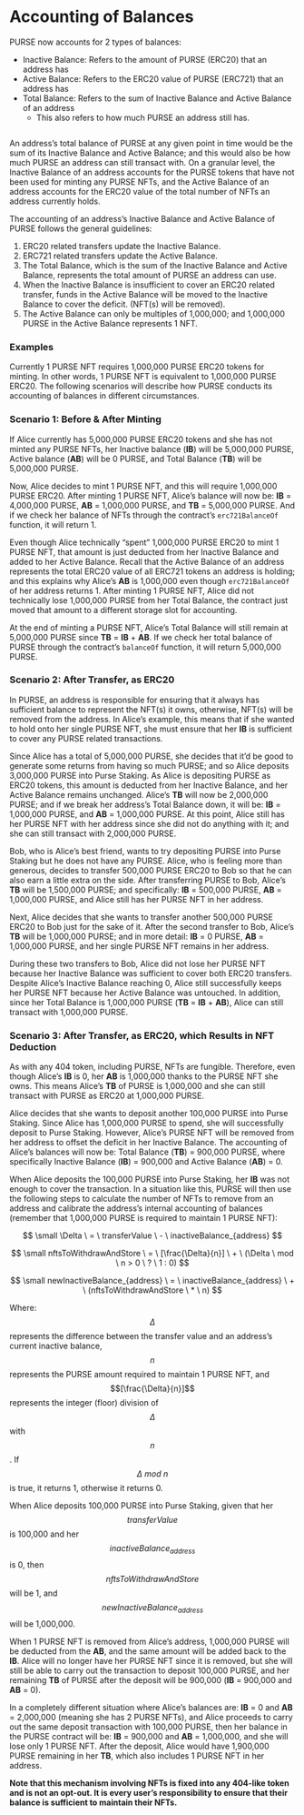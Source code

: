 # Accounting of Balances

PURSE now accounts for 2 types of balances:

* Inactive Balance: Refers to the amount of PURSE (ERC20) that an address has
* Active Balance: Refers to the ERC20 value of PURSE (ERC721) that an address has
* Total Balance: Refers to the sum of Inactive Balance and Active Balance of an address
  * This also refers to how much PURSE an address still has.

<figure><img src="../../../purse-docs/.gitbook/assets/purse404Balances.png" alt=""><figcaption></figcaption></figure>

An address’s total balance of PURSE at any given point in time would be the sum of its Inactive Balance and Active Balance; and this would also be how much PURSE an address can still transact with. On a granular level, the Inactive Balance of an address accounts for the PURSE tokens that have not been used for minting any PURSE NFTs, and the Active Balance of an address accounts for the ERC20 value of the total number of NFTs an address currently holds.

The accounting of an address’s Inactive Balance and Active Balance of PURSE follows the general guidelines:

1. ERC20 related transfers update the Inactive Balance.
2. ERC721 related transfers update the Active Balance.
3. The Total Balance, which is the sum of the Inactive Balance and Active Balance, represents the total amount of PURSE an address can use.
4. When the Inactive Balance is insufficient to cover an ERC20 related transfer, funds in the Active Balance will be moved to the Inactive Balance to cover the deficit. (NFT(s) will be removed).
5. The Active Balance can only be multiples of 1,000,000; and 1,000,000 PURSE in the Active Balance represents 1 NFT.

### Examples

Currently 1 PURSE NFT requires 1,000,000 PURSE ERC20 tokens for minting. In other words, 1 PURSE NFT is equivalent to 1,000,000 PURSE ERC20. The following scenarios will describe how PURSE conducts its accounting of balances in different circumstances.

### Scenario 1: Before & After Minting

If Alice currently has 5,000,000 PURSE ERC20 tokens and she has not minted any PURSE NFTs, her Inactive balance (**IB**) will be 5,000,000 PURSE, Active balance (**AB**) will be 0 PURSE, and Total Balance (**TB**) will be 5,000,000 PURSE.

Now, Alice decides to mint 1 PURSE NFT, and this will require 1,000,000 PURSE ERC20. After minting 1 PURSE NFT, Alice’s balance will now be: **IB** = 4,000,000 PURSE, **AB** = 1,000,000 PURSE, and **TB** = 5,000,000 PURSE. And if we check her balance of NFTs through the contract’s `erc721BalanceOf` function, it will return 1.

Even though Alice technically “spent” 1,000,000 PURSE ERC20 to mint 1 PURSE NFT, that amount is just deducted from her Inactive Balance and added to her Active Balance. Recall that the Active Balance of an address represents the total ERC20 value of all ERC721 tokens an address is holding; and this explains why Alice’s **AB** is 1,000,000 even though `erc721BalanceOf` of her address returns 1. After minting 1 PURSE NFT, Alice did not technically lose 1,000,000 PURSE from her Total Balance, the contract just moved that amount to a different storage slot for accounting.

At the end of minting a PURSE NFT, Alice’s Total Balance will still remain at 5,000,000 PURSE since **TB** = **IB** + **AB**. If we check her total balance of PURSE through the contract’s `balanceOf` function, it will return 5,000,000 PURSE.

### **Scenario 2: After Transfer, as ERC20**

In PURSE, an address is responsible for ensuring that it always has sufficient balance to represent the NFT(s) it owns, otherwise, NFT(s) will be removed from the address. In Alice’s example, this means that if she wanted to hold onto her single PURSE NFT, she must ensure that her **IB** is sufficient to cover any PURSE related transactions.

Since Alice has a total of 5,000,000 PURSE, she decides that it’d be good to generate some returns from having so much PURSE; and so Alice deposits 3,000,000 PURSE into Purse Staking. As Alice is depositing PURSE as ERC20 tokens, this amount is deducted from her Inactive Balance, and her Active Balance remains unchanged. Alice’s **TB** will now be 2,000,000 PURSE; and if we break her address’s Total Balance down, it will be: **IB** = 1,000,000 PURSE, and **AB** = 1,000,000 PURSE. At this point, Alice still has her PURSE NFT with her address since she did not do anything with it; and she can still transact with 2,000,000 PURSE.

Bob, who is Alice’s best friend, wants to try depositing PURSE into Purse Staking but he does not have any PURSE. Alice, who is feeling more than generous, decides to transfer 500,000 PURSE ERC20 to Bob so that he can also earn a little extra on the side. After transferring PURSE to Bob, Alice’s **TB** will be 1,500,000 PURSE; and specifically: **IB** = 500,000 PURSE, **AB** = 1,000,000 PURSE, and Alice still has her PURSE NFT in her address.

Next, Alice decides that she wants to transfer another 500,000 PURSE ERC20 to Bob just for the sake of it. After the second transfer to Bob, Alice’s **TB** will be 1,000,000 PURSE; and in more detail: **IB** = 0 PURSE, **AB** = 1,000,000 PURSE, and her single PURSE NFT remains in her address.

During these two transfers to Bob, Alice did not lose her PURSE NFT because her Inactive Balance was sufficient to cover both ERC20 transfers. Despite Alice’s Inactive Balance reaching 0, Alice still successfully keeps her PURSE NFT because her Active Balance was untouched. In addition, since her Total Balance is 1,000,000 PURSE (**TB** = **IB** + **AB**), Alice can still transact with 1,000,000 PURSE.

### Scenario 3: After Transfer, as ERC20, which Results in NFT Deduction

As with any 404 token, including PURSE, NFTs are fungible. Therefore, even though Alice’s **IB** is 0, her **AB** is 1,000,000 thanks to the PURSE NFT she owns. This means Alice’s **TB** of PURSE is 1,000,000 and she can still transact with PURSE as ERC20 at 1,000,000 PURSE.

Alice decides that she wants to deposit another 100,000 PURSE into Purse Staking. Since Alice has 1,000,000 PURSE to spend, she will successfully deposit to Purse Staking. However, Alice’s PURSE NFT will be removed from her address to offset the deficit in her Inactive Balance. The accounting of Alice’s balances will now be: Total Balance (**TB**) = 900,000 PURSE, where specifically Inactive Balance (**IB**) = 900,000 and Active Balance (**AB**) = 0.

When Alice deposits the 100,000 PURSE into Purse Staking, her **IB** was not enough to cover the transaction. In a situation like this, PURSE will then use the following steps to calculate the number of NFTs to remove from an address and calibrate the address’s internal accounting of balances (remember that 1,000,000 PURSE is required to maintain 1 PURSE NFT):

$$
\small \Delta \ = \ transferValue \ - \ inactiveBalance_{address}
$$

$$
\small nftsToWithdrawAndStore \ = \ [\frac{\Delta}{n}] \ + \ (\Delta \ mod \ n > 0 \ ? \ 1 : 0)
$$

$$
\small newInactiveBalance_{address} \ = \ inactiveBalance_{address} \ + \ (nftsToWithdrawAndStore \ * \ n)
$$

Where: $$\Delta$$ represents the difference between the transfer value and an address’s current inactive balance, $$n$$ represents the PURSE amount required to maintain 1 PURSE NFT, and $$[\frac{\Delta}{n}]$$ represents the integer (floor) division of $$\Delta$$ with $$n$$. If $$\Delta \ mod \ n$$ is true, it returns 1, otherwise it returns 0.

When Alice deposits 100,000 PURSE into Purse Staking, given that her $$transferValue$$ is 100,000 and her $$inactiveBalance_{address}$$ is 0, then $$nftsToWithdrawAndStore$$ will be 1, and $$newInactiveBalance_{address}$$ will be 1,000,000.

When 1 PURSE NFT is removed from Alice’s address, 1,000,000 PURSE will be deducted from the **AB**, and the same amount will be added back to the **IB**. Alice will no longer have her PURSE NFT since it is removed, but she will still be able to carry out the transaction to deposit 100,000 PURSE, and her remaining **TB** of PURSE after the deposit will be 900,000 (**IB** = 900,000 and **AB** = 0).

In a completely different situation where Alice’s balances are: **IB** = 0 and **AB** = 2,000,000 (meaning she has 2 PURSE NFTs), and Alice proceeds to carry out the same deposit transaction with 100,000 PURSE, then her balance in the PURSE contract will be: **IB** = 900,000 and **AB** = 1,000,000, and she will lose only 1 PURSE NFT. After the deposit, Alice would have 1,900,000 PURSE remaining in her **TB**, which also includes 1 PURSE NFT in her address.

**Note that this mechanism involving NFTs is fixed into any 404-like token and is not an opt-out. It is every user’s responsibility to ensure that their balance is sufficient to maintain their NFTs.**
